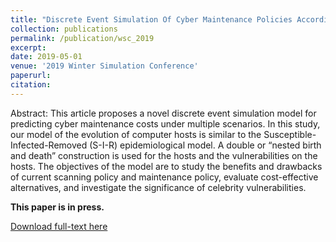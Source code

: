 ```yaml
---
title: "Discrete Event Simulation Of Cyber Maintenance Policies According To Nested Birth And Death Processes"
collection: publications
permalink: /publication/wsc_2019
excerpt: 
date: 2019-05-01
venue: '2019 Winter Simulation Conference'
paperurl: 
citation: 
---
```


Abstract: This article proposes a novel discrete event simulation model for predicting cyber maintenance costs under multiple scenarios. In this study, our model of the evolution of computer hosts is similar to the Susceptible- Infected-Removed (S-I-R) epidemiological model. A double or “nested birth and death” construction is used for the hosts and the vulnerabilities on the hosts. The objectives of the model are to study the benefits and drawbacks of current scanning policy and maintenance policy, evaluate cost-effective alternatives, and investigate the significance of celebrity vulnerabilities.

**This paper is in press.**

[Download full-text here](http://EnhaoLiu.github.io/files/WSC2019_AMurali_ELiu_AllenTT.pdf)

